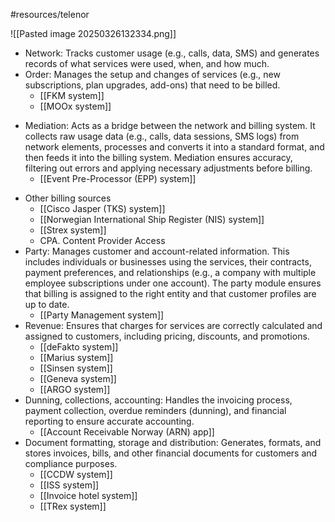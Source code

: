 #resources/telenor 

![[Pasted image 20250326132334.png]]
* Network: Tracks customer usage (e.g., calls, data, SMS) and generates records of what services were used, when, and how much.
* Order: Manages the setup and changes of services (e.g., new subscriptions, plan upgrades, add-ons) that need to be billed.
	* [[FKM system]]
	- [[MOOx system]]
- Mediation: Acts as a bridge between the network and billing system. It collects raw usage data (e.g., calls, data sessions, SMS logs) from network elements, processes and converts it into a standard format, and then feeds it into the billing system. Mediation ensures accuracy, filtering out errors and applying necessary adjustments before billing.
	- [[Event Pre-Processor (EPP) system]]
* Other billing sources
	* [[Cisco Jasper (TKS) system]]
	* [[Norwegian International Ship Register (NIS) system]]
	* [[Strex system]]
	* CPA. Content Provider Access
* Party: Manages customer and account-related information. This includes individuals or businesses using the services, their contracts, payment preferences, and relationships (e.g., a company with multiple employee subscriptions under one account). The party module ensures that billing is assigned to the right entity and that customer profiles are up to date.
	* [[Party Management system]]
* Revenue: Ensures that charges for services are correctly calculated and assigned to customers, including pricing, discounts, and promotions.
	* [[deFakto system]]
	- [[Marius system]]
	- [[Sinsen system]]
	- [[Geneva system]]
	- [[ARGO system]]
* Dunning, collections, accounting: Handles the invoicing process, payment collection, overdue reminders (dunning), and financial reporting to ensure accurate accounting.
	* [[Account Receivable Norway (ARN) app]]
* Document formatting, storage and distribution: Generates, formats, and stores invoices, bills, and other financial documents for customers and compliance purposes.
	* [[CCDW system]]
	- [[ISS system]]
	- [[Invoice hotel system]]
	- [[TRex system]]
